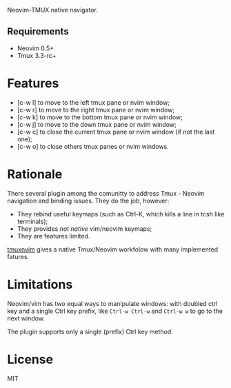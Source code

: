 Neovim-TMUX native navigator.

## Requirements

- Neovim 0.5+
- Tmux 3.3-rc+

# Features

- [c-w l] to move to the left tmux pane or nvim window;
- [c-w r] to move to the right tmux pane or nvim window;
- [c-w k] to move to the bottom tmux pane or nvim window;
- [c-w j] to move to the down tmux pane or nvim window;
- [c-w c] to close the current tmux pane or nvim window (if not the last one);
- [c-w o] to close others tmux panes or nvim windows.

# Rationale

There several plugin among the comunitty to address Tmux - Neovim navigation and
binding issues. They do the job, however:

- They rebind useful keymaps (such as Ctrl-K, which kills a line in tcsh like
  terminals);
- They provides *not native* vim/neovim keymaps;
- They are features limited.

[tmuxnvim](https://github.com/elijahdanko/tmuxnvim) gives a native
Tmux/Neovim workfolow with many implemented fatures.

# Limitations

Neovim/vim has two equal ways to manipulate windows: with doubled ctrl key and a
single Ctrl key prefix, like `Ctrl-w Ctrl-w` and `Ctrl-w w` to go to the next
window.

The plugin supports only a single (prefix) Ctrl key method.

# License

MIT
